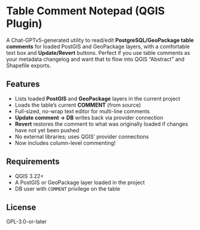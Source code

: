# Table Comment Notepad (QGIS Plugin)

A Chat-GPTv5-generated utility to read/edit **PostgreSQL/GeoPackage table comments** for loaded PostGIS and GeoPackage layers, with a comfortable text box and **Update/Revert** buttons. Perfect if you use table comments as your metadata changelog and want that to flow into QGIS “Abstract” and Shapefile exports.

## Features
- Lists loaded **PostGIS** and **GeoPackage** layers in the current project
- Loads the table’s current **COMMENT** (from source)
- Full-sized, no-wrap text editor for multi-line comments
- **Update comment → DB** writes back via provider connection
- **Revert** restores the comment to what was originally loaded if changes have not yet been pushed
- No external libraries; uses QGIS’ provider connections
- Now includes column-level commenting!

## Requirements
- QGIS 3.22+
- A PostGIS or GeoPackage layer loaded in the project
- DB user with `COMMENT` privilege on the table

## License
GPL-3.0-or-later


